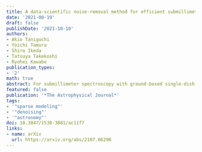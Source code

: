 ```yaml
---
title: A data-scientific noise-removal method for efficient submillimeter spectroscopy with single-dish telescopes
date: '2021-08-19'
draft: false
publishDate: '2021-10-10'
authors:
- Akio Taniguchi
- Yoichi Tamura
- Shiro Ikeda
- Tatsuya Takekoshi
- Ryohei Kawabe
publication_types:
- '2'
math: true
abstract: For submillimeter spectroscopy with ground-based single-dish telescopes, removing the noise contribution from the Earth's atmosphere and the instrument is essential. For this purpose, here we propose a new method based on a data-scientific approach. The key technique is statistical matrix decomposition that automatically separates the signals of astronomical emission lines from the drift noise components in the fast-sampled (1-10 Hz) time-series spectra obtained by a position-switching (PSW) observation. Because the proposed method does not apply subtraction between two sets of noisy data (i.e., on-source and off-source spectra), it improves the observation sensitivity by a factor of $\sqrt{2}$. It also reduces artificial signals such as baseline ripples on a spectrum, which may also help to improve the effective sensitivity. We demonstrate this improvement by using the spectroscopic data of emission lines toward a high-redshift galaxy observed with a 2 mm receiver on the 50 m Large Millimeter Telescope. Since the proposed method is carried out offline and no additional measurements are required, it offers an instant improvement on the spectra reduced so far with the conventional method. It also enables efficient deep spectroscopy driven by the future 50 m class large submillimeter single-dish telescopes, where fast PSW observations by mechanical antenna or mirror drive are difficult to achieve.
featured: false
publication: '*The Astrophysical Journal*'
tags:
- '"sparse modeling"'
- '"denoising"'
- '"astronomy"'
doi: 10.3847/1538-3881/ac11f7
links:
- name: arXiv
  url: https://arxiv.org/abs/2107.06290
---
```

